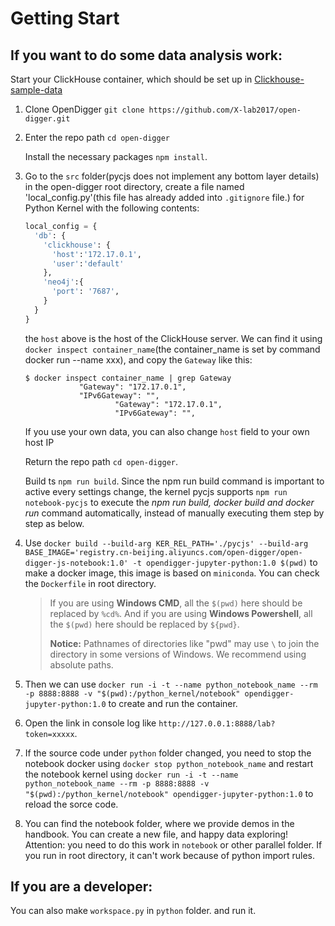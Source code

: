# Getting Start

## If you want to do some data analysis work:
Start your ClickHouse container, which should be set up in [Clickhouse-sample-data](../sample_data/README.md)

1. Clone OpenDigger `git clone https://github.com/X-lab2017/open-digger.git`

2. Enter the repo path `cd open-digger`

    Install the necessary packages `npm install`.

3. Go to the `src` folder(pycjs does not implement any bottom layer details) in the open-digger root directory, create a file named 'local_config.py'(this file has already added into `.gitignore` file.) for Python Kernel with the following contents:

   ```python
   local_config = {
     'db': {
       'clickhouse': {
         'host':'172.17.0.1', 
         'user':'default'
       },
       'neo4j':{
         'port': '7687',
       }
     }
   }
   ```
   the `host` above is the host of the ClickHouse server. We can find it using `docker inspect container_name`(the container_name is set by command docker run --name xxx), and copy the `Gateway` like this:

   ```shell
   $ docker inspect container_name | grep Gateway
               "Gateway": "172.17.0.1",
               "IPv6Gateway": "",
                       "Gateway": "172.17.0.1",
                       "IPv6Gateway": "",
   ```
    If you use your own data, you can also change `host` field to your own host IP

   Return the repo path `cd open-digger`. 

   Build ts `npm run build`. Since the npm run build command is important to active every settings change, the kernel pycjs supports `npm run notebook-pycjs`  to execute the *npm run build, docker build and docker run* command automatically, instead of manually executing them step by step as below.

4. Use `docker build --build-arg KER_REL_PATH='./pycjs' --build-arg BASE_IMAGE='registry.cn-beijing.aliyuncs.com/open-digger/open-digger-js-notebook:1.0' -t opendigger-jupyter-python:1.0 $(pwd)` to make a docker image, this image is based on `miniconda`. You can check the `Dockerfile` in root directory.

   > If you are using **Windows CMD**, all the `$(pwd)` here should be replaced by `%cd%`. And if you are using **Windows Powershell**,  all the `$(pwd)` here should be replaced by `${pwd}`.
   >
   > **Notice:** Pathnames of directories like "pwd" may use `\` to join the directory in some versions of Windows. We recommend using absolute paths.

5. Then we can use `docker run -i -t --name python_notebook_name --rm -p 8888:8888 -v "$(pwd):/python_kernel/notebook" opendigger-jupyter-python:1.0` to create and run the container.

6. Open the link in console log like `http://127.0.0.1:8888/lab?token=xxxxx`.

7. If the source code under `python` folder changed, you need to stop the notebook docker using `docker stop python_notebook_name` and restart the notebook kernel using `docker run -i -t --name python_notebook_name --rm -p 8888:8888 -v "$(pwd):/python_kernel/notebook" opendigger-jupyter-python:1.0` to reload the sorce code.

8. You can find the notebook folder, where we provide demos in the handbook. You can create a new file, and happy data exploring!
    Attention: you need to do this work in `notebook` or other parallel folder. If you run in root directory, it can't work because of python import rules.

## If you are a developer:

You can also make `workspace.py` in `python` folder. and run it.
